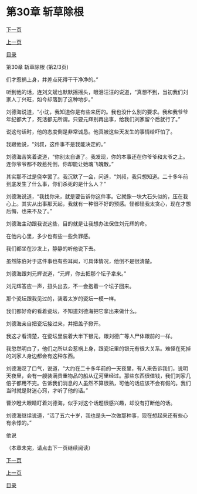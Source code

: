 <h1>第30章   斩草除根</h1>
            <div><p><a href="./89_%E7%AC%AC30%E7%AB%A0_%E6%96%A9%E8%8D%89%E9%99%A4%E6%A0%B9.md">下一页</a></p><p><a href="./87_%E7%AC%AC30%E7%AB%A0_%E6%96%A9%E8%8D%89%E9%99%A4%E6%A0%B9.md">上一页</a></p><p><a href="../">目录</a></p></div>
            <div><p>第30章   斩草除根 (第2/3页)</p><p>们才惹祸上身，并差点死得干干净净的。”</p><p>听到他的话，连刘文斌也默默摇摇头，眼泪汪汪的说道，“真想不到，当初我们刘家人丁兴旺，如今却落到了这种地步。”</p><p>刘德海说道，“小沈，我知道你是有些来历的。我也没什么别的要求。我和我爷爷年纪都大了，死活都无所谓。只要元辉别再出事，给我们刘家留个后就行了。”</p><p>说这句话时，他的态度倒是非常诚恳。他真被这些天发生的事情给吓怕了。</p><p>我跟他说，“刘叔，这件事不是我能决定的。”</p><p>刘德海苦笑着说道，“你别太自谦了。我发现，你的本事还在你爷爷和太爷之上。连你爷爷都不敢惹死倒，你却能让她魂飞魄散。”</p><p>其实那不过是侥幸罢了。我沉默了一会，问道，“刘叔，我只想知道。二十多年前到底发生了什么事，你们杀死的是什么人？”</p><p>刘德海说道，“我找你来，就是要告诉你这件事。它就像一块大石头似的，压在我心上。其实从出事那天起，我就有一种很不好的预感。怪都怪我太贪心，现在才想后悔，也来不及了。”</p><p>刘德海主动跟我说这些，目的就是让我想办法保住刘元辉的命。</p><p>在他内心里，多少也有些一些负罪感。</p><p>我们都坐在沙发上，静静的听他说下去。</p><p>虽然陈伯对于这件事也有些耳闻，可具体情况，他倒不是很清楚。</p><p>刘德海跟刘元辉说道，“元辉，你去把那个坛子拿来。”</p><p>刘元辉答应一声，扭头出去，不一会抱着一个坛子回来。</p><p>那个瓷坛跟我见过的，装着太岁的瓷坛一模一样。</p><p>我们都好奇的看着瓷坛，不知道刘德海把它拿出来做什么。</p><p>刘德海亲自把瓷坛接过来，并把盖子掀开。</p><p>我这才看清楚，在瓷坛里装着大半下银元，跟刘德广等人尸体跟前的一样。</p><p>我忽然明白了，他们之所以会惹祸上身，跟瓷坛里的银元有很大关系。难怪在死掉的刘家人身边都会有这种东西。</p><p>刘德海叹了口气，说道，“大约在二十多年前的一天夜里，有人来告诉我们，说明天夜里，会有一艘装满贵重物品的船从辽河里经过。那些东西很值钱，我们刘家几倍子都用不完。告诉我们消息的人虽然不算很熟，可他的话应该不会有假的。我们当时就是财迷心窍，才听了他的话。”</p><p>曹汐瞪大眼睛盯着刘德海，似乎对这个话题很感兴趣，却没有打断他的话。</p><p>刘德海继续说道，“活了五六十岁，我也是头一次做那种事，现在想起来还有些心有余悸的。”</p><p>他说</p><p>（本章未完，请点击下一页继续阅读）</p></div>
            <div><p><a href="./89_%E7%AC%AC30%E7%AB%A0_%E6%96%A9%E8%8D%89%E9%99%A4%E6%A0%B9.md">下一页</a></p><p><a href="./87_%E7%AC%AC30%E7%AB%A0_%E6%96%A9%E8%8D%89%E9%99%A4%E6%A0%B9.md">上一页</a></p><p><a href="../">目录</a></p></div>